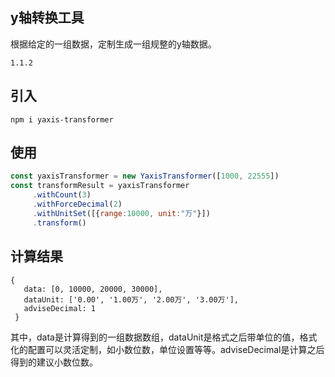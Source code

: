 ## y轴转换工具

 根据给定的一组数据，定制生成一组规整的y轴数据。

 `1.1.2` 

## 引入

```
npm i yaxis-transformer
```

## 使用

```js
const yaxisTransformer = new YaxisTransformer([1000, 22555])
const transformResult = yaxisTransformer
     .withCount(3)
     .withForceDecimal(2)
     .withUnitSet([{range:10000, unit:"万"}])
     .transform()
```

## 计算结果

```{
{
   data: [0, 10000, 20000, 30000],
   dataUnit: ['0.00', '1.00万', '2.00万', '3.00万'], 
   adviseDecimal: 1 
 }
```

其中，data是计算得到的一组数据数组，dataUnit是格式之后带单位的值，格式化的配置可以灵活定制，如小数位数，单位设置等等。adviseDecimal是计算之后得到的建议小数位数。
